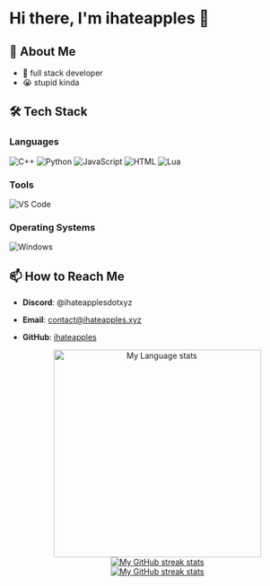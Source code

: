# Hi there, I'm ihateapples 👋

## 🚀 About Me
- 💼 full stack developer
- 😭 stupid kinda

## 🛠️ Tech Stack

### Languages
![C++](https://img.shields.io/badge/C++-00599C?style=for-the-badge&logo=c%2B%2B&logoColor=white)
![Python](https://img.shields.io/badge/Python-3776AB?style=for-the-badge&logo=python&logoColor=white)
![JavaScript](https://img.shields.io/badge/JavaScript-F7DF1E?style=for-the-badge&logo=javascript&logoColor=black)
![HTML](https://img.shields.io/badge/HTML-239120?style=for-the-badge&logo=html5&logoColor=white)
![Lua](https://img.shields.io/badge/Lua-2C2D72?style=for-the-badge&logo=lua&logoColor=white)

### Tools
![VS Code](https://img.shields.io/badge/VS%20Code-007ACC?style=for-the-badge&logo=visual-studio-code&logoColor=white)

### Operating Systems
![Windows](https://img.shields.io/badge/Lua-2C2D72?style=for-the-badge&logo=lua&logoColor=white)

## 📫 How to Reach Me
- **Discord**: @ihateapplesdotxyz
- **Email**: [contact@ihateapples.xyz](contact@ihateapples.xyz)
- **GitHub**: [ihateapples](https://github.com/ihateapples)



  <div align="center"> 
    <a href="https://github.com/ihateapples#gh-dark-mode-only">
      <img
        src="[https://github-readme-stats-steel-omega.vercel.app/api/top-langs/?username=ihateapples&layout=pie&icon_color=2d77dc&title_color=2d77dc&text_color=ffffff&bg_color=0d1117&hide_border=true&langs_count=10#gh-dark-mode-only](https://github-readme-stats-steel-omega.vercel.app/api/top-langs/?username=ihateapples&layout=pie&icon_color=2d77dc&title_color=2d77dc&text_color=ffffff&bg_color=0d1117&hide_border=true&langs_count=10#gh-dark-mode-only)"
        alt="My Language stats"
        height="370"
      />
    </a>
  </div>
  
  <!-- Streal stats (Light mode) -->
  <div align="center">
    <a href="https://github.com/ihateapples#gh-light-mode-only">
      <img
         src="https://github-readme-streak-stats-phi-opal.vercel.app/?user=ihateapples&locale=en&type=svg&hide_border=true&fire=2d77dc&ring=2d77dc&currStreakLabel=000000"
         alt="My GitHub streak stats"
       />
    </a>
  </div>
  
  
  
  <!-- Streal stats (Dark mode) -->
  <div align="center">
    <a href="https://github.com/ihateapples#gh-dark-mode-only">
      <img
         src="https://github-readme-streak-stats-phi-opal.vercel.app/?user=ihateapples&background=0d1117&currStreakNum=ffffff&sideNums=ffffff&currStreakLabel=ffffff&sideLabels=ffffff&dates=ffffff&fire=2d77dc&ring=2d77dc&locale=en&type=svg&hide_border=true"
         alt="My GitHub streak stats"
       />
    </a>
  </div>
  <br />
  <br />
